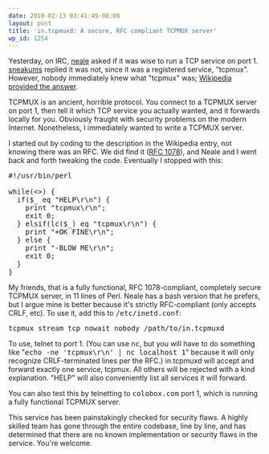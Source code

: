 ```yaml
---
date: 2010-02-13 03:41:49-08:00
layout: post
title: 'in.tcpmuxd: A secure, RFC compliant TCPMUX server'
wp_id: 1254
---
```

Yesterday, on IRC, [neale](http://woozle.org/~neale/) asked if it was wise to run a TCP service on port 1. [sneakums](http://zork.net/~sneakums/) replied it was not, since it was a registered service, "tcpmux". However, nobody immediately knew what "tcpmux" was; [Wikipedia provided the answer](http://en.wikipedia.org/wiki/TCPMUX).

TCPMUX is an ancient, horrible protocol. You connect to a TCPMUX server on port 1, then tell it which TCP service you actually wanted, and it forwards locally for you. Obviously fraught with security problems on the modern Internet. Nonetheless, I immediately wanted to write a TCPMUX server.

I started out by coding to the description in the Wikipedia entry, not knowing there was an RFC. We did find it ([RFC 1078](http://www.faqs.org/rfcs/rfc1078.html)), and Neale and I went back and forth tweaking the code. Eventually I stopped with this:

<pre>#!/usr/bin/perl

while(&lt;>) {
  if($_ eq "HELP\r\n") {
    print "tcpmux\r\n";
    exit 0;
  } elsif(lc($_) eq "tcpmux\r\n") {
    print "+OK FINE\r\n";
  } else {
    print "-BLOW ME\r\n";
    exit 0;
  }
}</pre>

My friends, that is a fully functional, RFC 1078-compliant, completely secure TCPMUX server, in 11 lines of Perl. Neale has a bash version that he prefers, but I argue mine is better because it's strictly RFC-compliant (only accepts CRLF, etc). To use it, add this to <tt>/etc/inetd.conf</tt>:

<pre>tcpmux stream tcp nowait nobody /path/to/in.tcpmuxd</pre>

To use, telnet to port 1. (You can use <tt>nc</tt>, but you will have to do something like "<tt>echo -ne 'tcpmux\r\n' | nc localhost 1</tt>" because it will only recognize CRLF-terminated lines per the RFC.) in.tcpmuxd will accept and forward exactly one service, tcpmux. All others will be rejected with a kind explanation. "HELP" will also conveniently list all services it will forward.

You can also test this by telnetting to <tt>colobox.com</tt> port 1, which is running a fully functional TCPMUX server.

This service has been painstakingly checked for security flaws. A highly skilled team has gone through the entire codebase, line by line, and has determined that there are no known implementation or security flaws in the service. You're welcome.
